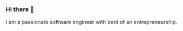 ### Hi there 👋
I am a passionate software engineer with bent of an entrepreneurship.

<!--
**mhdhassan99/mhdhassan99** is a ✨ _special_ ✨ repository because its `README.md` (this file) appears on your GitHub profile.

(https://github-readme-stats.vercel.app/api?username=mhdhassan99)](https://github.com/mhdhassan99/github-readme-stats)

Here are some ideas to get you started:

- 🔭 I’m currently working on ...
- 🌱 I’m currently learning ...
- 👯 I’m looking to collaborate on ...
- 🤔 I’m looking for help with ...
- 💬 Ask me about ...
- 📫 How to reach me: ...
- 😄 Pronouns: ...
- ⚡ Fun fact: ...
-->
